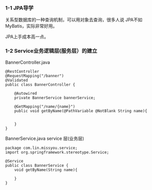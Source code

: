 ### 1-1 JPA导学

关系型数据库的一种查询机制，可以用对象去查询，很多人说 JPA不如 MyBatis，实际非常好用。

JPA上手成本高一点。

### 1-2 Service业务逻辑层(服务层）的建立

BannerController.java

```
@RestController
@RequestMapping("/banner")
@Validated
public class BannerController {

    @Autowired
    private BannerService bannerService;

    @GetMapping("/name/{name}")
    public void getByName(@PathVariable @NotBlank String name){


    }
}
```

BannerService.java  service 层(业务层)

```
package com.lin.missyou.service;
import org.springframework.stereotype.Service;

@Service
public class BannerService {
    void getByName(String name){

    }
}
```

